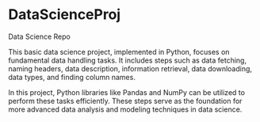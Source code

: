 # DataScienceProj
Data Science Repo

This basic data science project, implemented in Python, focuses on fundamental data handling tasks. It includes steps such as data fetching, naming headers, data description, information retrieval, data downloading, data types, and finding column names.

In this project, Python libraries like Pandas and NumPy can be utilized to perform these tasks efficiently. These steps serve as the foundation for more advanced data analysis and modeling techniques in data science.
